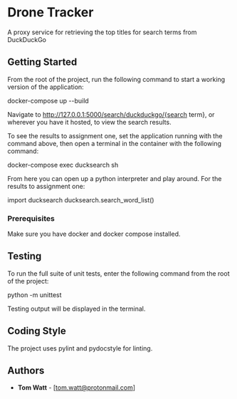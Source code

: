 # Drone Tracker

A proxy service for retrieving the top titles for search terms from DuckDuckGo


## Getting Started

From the root of the project, run the following command to start a working version of the  application:

docker-compose up --build

Navigate to http://127.0.0.1:5000/search/duckduckgo/{search term}, or wherever you have it hosted, to view the search results.

To see the results to assignment one, set the application running with the command above,
then open a terminal in the container with the following command:

docker-compose exec ducksearch sh

From here you can open up a python interpreter and play around. For the results to assignment one:

import ducksearch
ducksearch.search_word_list()


### Prerequisites

Make sure you have docker and docker compose installed.


## Testing

To run the full suite of unit tests, enter the following command from the root of the project:

python -m unittest

Testing output will be displayed in the terminal.


## Coding Style

The project uses pylint and pydocstyle for linting.



## Authors

* **Tom Watt** - [tom.watt@protonmail.com]
